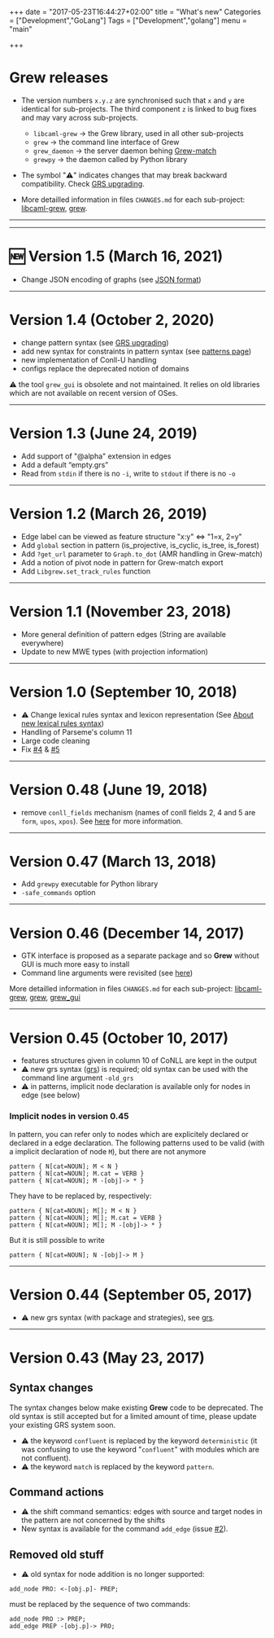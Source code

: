 +++
date = "2017-05-23T16:44:27+02:00"
title = "What's new"
Categories = ["Development","GoLang"]
Tags = ["Development","golang"]
menu = "main"

+++

# Grew releases

* The version numbers `x.y.z` are synchronised such that `x` and `y` are identical for sub-projects.
The third component `z` is linked to bug fixes and may vary across sub-projects.
  * `libcaml-grew` &rarr; the Grew library, used in all other sub-projects
  * `grew` &rarr; the command line interface of Grew
  * `grew_daemon` &rarr; the server daemon behing [Grew-match](http://match.grew.fr)
  * `grewpy` &rarr; the daemon called by Python library

* The symbol ":warning:" indicates changes that may break backward compatibility. Check [GRS upgrading](../../doc/upgrade).


* More detailled information in files `CHANGES.md` for each sub-project:
[libcaml-grew](https://gitlab.inria.fr/grew/libcaml-grew/blob/master/CHANGES.md),
[grew](https://gitlab.inria.fr/grew/grew/blob/master/CHANGES.md).

---
---

# :new: Version 1.5 (March 16, 2021)
  * Change JSON encoding of graphs (see [JSON format](../../doc/json))

---

# Version 1.4 (October 2, 2020)
  * change pattern syntax (see [GRS upgrading](../../doc/upgrade))
  * add new syntax for constraints in pattern syntax (see [patterns page](../../doc/pattern#additional-constraints))
  * new implementation of Conll-U handling
  * configs replace the deprecated notion of domains

:warning: the tool `grew_gui` is obsolete and not maintained. It relies on old libraries which are not available on recent version of OSes.

---

# Version 1.3 (June 24, 2019)
  * Add support of "@alpha" extension in edges
  * Add a default “empty.grs”
  * Read from `stdin` if there is no `-i`, write to `stdout` if there is no `-o`

---

# Version 1.2 (March 26, 2019)
  * Edge label can be viewed as feature structure "x:y" <=> "1=x, 2=y"
  * Add `global` section in pattern (is_projective, is_cyclic, is_tree, is_forest)
  * Add `?get_url` parameter to `Graph.to_dot` (AMR handling in Grew-match)
  * Add a notion of pivot node in pattern for Grew-match export
  * Add `Libgrew.set_track_rules` function


---

# Version 1.1 (November 23, 2018)
  * More general definition of pattern edges (String are available everywhere)
  * Update to new MWE types (with projection information)

---

# Version 1.0 (September 10, 2018)
  * :warning: Change lexical rules syntax and lexicon representation (See [About new lexical rules syntax](../doc/upgrade_old#new-lexical-rules-syntax))
  * Handling of Parseme's column 11
  * Large code cleaning
  * Fix [#4](https://gitlab.inria.fr/grew/grew/issues/4) & [#5](https://gitlab.inria.fr/grew/grew/issues/5)

---

# Version 0.48 (June 19, 2018)
 * remove `conll_fields` mechanism (names of conll fields 2, 4 and 5 are `form`, `upos`, `xpos`). See [here](../doc/conll#note-about-backward-compatibility) for more information.

---

# Version 0.47 (March 13, 2018)
 * Add `grewpy` executable for Python library
 * `-safe_commands` option


---

# Version 0.46 (December 14, 2017)

 * GTK interface is proposed as a separate package and so **Grew** without GUI is much more easy to install
 * Command line arguments were revisited (see [here](../usage/cli))

More detailled information in files `CHANGES.md` for each sub-project: [libcaml-grew](https://gitlab.inria.fr/grew/libcaml-grew/blob/master/CHANGES.md),
[grew](https://gitlab.inria.fr/grew/grew/blob/master/CHANGES.md),
[grew_gui](https://gitlab.inria.fr/grew/grew_gui/blob/master/CHANGES.md)

---

# Version 0.45 (October 10, 2017)

  * features structures given in column 10 of CoNLL are kept in the output
  * :warning: new grs syntax ([grs](../grs)) is required; old syntax can be used with the command line argument `-old_grs`
  * :warning: in patterns, implicit node declaration is available only for nodes in edge (see below)

### Implicit nodes in version 0.45
In pattern, you can refer only to nodes which are explicitely declared or declared in a edge declaration.
The following patterns used to be valid (with a implicit declaration of node `M`), but there are not anymore

```grew
pattern { N[cat=NOUN]; M < N }
pattern { N[cat=NOUN]; M.cat = VERB }
pattern { N[cat=NOUN]; M -[obj]-> * }
```

They have to be replaced by, respectively:
```grew
pattern { N[cat=NOUN]; M[]; M < N }
pattern { N[cat=NOUN]; M[]; M.cat = VERB }
pattern { N[cat=NOUN]; M[]; M -[obj]-> * }
```

But it is still possible to write
```grew
pattern { N[cat=NOUN]; N -[obj]-> M }
```


---

# Version 0.44 (September 05, 2017)
  * :warning: new grs syntax (with package and strategies), see [grs](../doc/grs).


---

# Version 0.43 (May 23, 2017)


## Syntax changes
The syntax changes below make existing **Grew** code to be deprecated.
The old syntax is still accepted but for a limited amount of time, please update your existing GRS system soon.

  * :warning: the keyword `confluent` is replaced by the keyword `deterministic` (it was confusing to use the keyword "`confluent`"  with modules which are not confluent).
  * :warning: the keyword `match` is replaced by the keyword `pattern`.

## Command actions
  * :warning: the shift command semantics: edges with source and target nodes in the pattern are not concerned by the shifts
  * New syntax is available for the command `add_edge` (issue [#2](https://gitlab.inria.fr/grew/libcaml-grew/issues/2)).

## Removed old stuff
  * :warning: old syntax for node addition is no longer supported:

~~~grew
add_node PRO: <-[obj.p]- PREP;
~~~

must be replaced by the sequence of two commands:

~~~grew
add_node PRO :> PREP;
add_edge PREP -[obj.p]-> PRO;
~~~